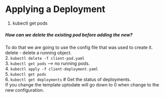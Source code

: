 # Applying a Deployment
1. kubectl get pods  
##### How can we delete the existing pod before adding the new?
To do that we are going to use the config file that was used to create it.  
delete - delete a running object.  
2. ```kubectl delete -f client-pod.yaml```  
3. ```kubectl get pods``` --> no running pods.  
4. ```kubectl apply -f client-deployment.yaml```  
5. ```kubectl get pods```  
6. ```kubectl get deployments``` # Get the status of deployments.  
If you change the template uptodate will go down to 0 when change to the new configuration.  
